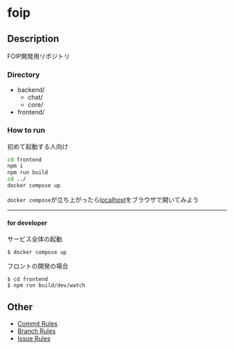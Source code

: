 # foip

## Description
FOIP開発用リポジトリ

### Directory
- backend/
  - chat/
  - core/
- frontend/

### How to run
初めて起動する人向け
```bash
cd frontend
npm i
npm run build
cd ../
docker compose up
```

`docker compose`が立ち上がったら[localhost](http://localhost)をブラウザで開いてみよう

---
#### for developer
サービス全体の起動
```
$ docker compose up
```
フロントの開発の場合
```
$ cd frontend
$ npm run build/dev/watch
```

## Other
- [Commit Rules](./docs/commit_rules.md)
- [Branch Rules](./docs/branch_rules.md)
- [Issue Rules](./docs/issue_rules.md)
